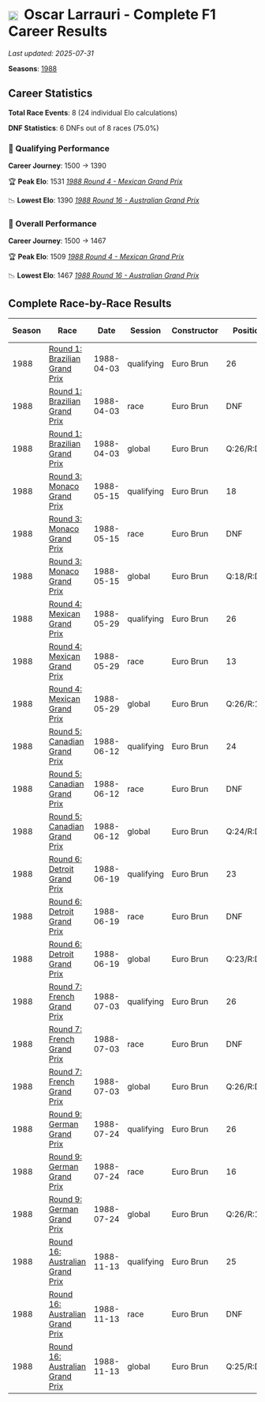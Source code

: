 # <img src="https://upload.wikimedia.org/wikipedia/commons/1/1a/Flag_of_Argentina.svg" alt="Argentina" width="20" height="auto" style="vertical-align: middle; margin-right: 5px;" onerror="this.outerHTML='🇦🇷'; this.style.marginRight='5px';"/> Oscar Larrauri - Complete F1 Career Results

*Last updated: 2025-07-31*

**Seasons**: [1988](../seasons/1988-season-report)

## Career Statistics

**Total Race Events**: 8 (24 individual Elo calculations)

**DNF Statistics**: 6 DNFs out of 8 races (75.0%)

### 🏁 Qualifying Performance
**Career Journey**: 1500 → 1390

🏆 **Peak Elo**: 1531
   *[1988 Round 4 - Mexican Grand Prix](../seasons/1988-season-report#round-4-mexican-grand-prix)*

📉 **Lowest Elo**: 1390
   *[1988 Round 16 - Australian Grand Prix](../seasons/1988-season-report#round-16-australian-grand-prix)*

### 🌟 Overall Performance
**Career Journey**: 1500 → 1467

🏆 **Peak Elo**: 1509
   *[1988 Round 4 - Mexican Grand Prix](../seasons/1988-season-report#round-4-mexican-grand-prix)*

📉 **Lowest Elo**: 1467
   *[1988 Round 16 - Australian Grand Prix](../seasons/1988-season-report#round-16-australian-grand-prix)*


## Complete Race-by-Race Results

| Season | Race | Date | Session | Constructor | Position | Starting ELO | ELO Change | Final ELO | Teammate |
|--------|------|------|---------|-------------|----------|--------------|------------|-----------|----------|
| 1988 | [Round 1: Brazilian Grand Prix](../seasons/1988-season-report#round-1-brazilian-grand-prix) | 1988-04-03 | qualifying | Euro Brun | 26 | 1500 | -34 | 1466 | [<img src="https://upload.wikimedia.org/wikipedia/commons/0/03/Flag_of_Italy.svg" alt="Italy" width="20" height="auto" style="vertical-align: middle; margin-right: 5px;" onerror="this.outerHTML='🇮🇹'; this.style.marginRight='5px';"/> Stefano Modena](stefano-modena) |
| 1988 | [Round 1: Brazilian Grand Prix](../seasons/1988-season-report#round-1-brazilian-grand-prix) | 1988-04-03 | race | Euro Brun | DNF | 1500 | N/A | 1500 | [<img src="https://upload.wikimedia.org/wikipedia/commons/0/03/Flag_of_Italy.svg" alt="Italy" width="20" height="auto" style="vertical-align: middle; margin-right: 5px;" onerror="this.outerHTML='🇮🇹'; this.style.marginRight='5px';"/> Stefano Modena](stefano-modena) |
| 1988 | [Round 1: Brazilian Grand Prix](../seasons/1988-season-report#round-1-brazilian-grand-prix) | 1988-04-03 | global | Euro Brun | Q:26/R:DNF | 1500 | -10 | 1490 | [<img src="https://upload.wikimedia.org/wikipedia/commons/0/03/Flag_of_Italy.svg" alt="Italy" width="20" height="auto" style="vertical-align: middle; margin-right: 5px;" onerror="this.outerHTML='🇮🇹'; this.style.marginRight='5px';"/> Stefano Modena](stefano-modena) |
| 1988 | [Round 3: Monaco Grand Prix](../seasons/1988-season-report#round-3-monaco-grand-prix) | 1988-05-15 | qualifying | Euro Brun | 18 | 1466 | +36 | 1501 | [<img src="https://upload.wikimedia.org/wikipedia/commons/0/03/Flag_of_Italy.svg" alt="Italy" width="20" height="auto" style="vertical-align: middle; margin-right: 5px;" onerror="this.outerHTML='🇮🇹'; this.style.marginRight='5px';"/> Stefano Modena](stefano-modena) |
| 1988 | [Round 3: Monaco Grand Prix](../seasons/1988-season-report#round-3-monaco-grand-prix) | 1988-05-15 | race | Euro Brun | DNF | 1500 | N/A | 1500 | [<img src="https://upload.wikimedia.org/wikipedia/commons/0/03/Flag_of_Italy.svg" alt="Italy" width="20" height="auto" style="vertical-align: middle; margin-right: 5px;" onerror="this.outerHTML='🇮🇹'; this.style.marginRight='5px';"/> Stefano Modena](stefano-modena) |
| 1988 | [Round 3: Monaco Grand Prix](../seasons/1988-season-report#round-3-monaco-grand-prix) | 1988-05-15 | global | Euro Brun | Q:18/R:DNF | 1490 | +11 | 1501 | [<img src="https://upload.wikimedia.org/wikipedia/commons/0/03/Flag_of_Italy.svg" alt="Italy" width="20" height="auto" style="vertical-align: middle; margin-right: 5px;" onerror="this.outerHTML='🇮🇹'; this.style.marginRight='5px';"/> Stefano Modena](stefano-modena) |
| 1988 | [Round 4: Mexican Grand Prix](../seasons/1988-season-report#round-4-mexican-grand-prix) | 1988-05-29 | qualifying | Euro Brun | 26 | 1501 | +29 | 1531 | [<img src="https://upload.wikimedia.org/wikipedia/commons/0/03/Flag_of_Italy.svg" alt="Italy" width="20" height="auto" style="vertical-align: middle; margin-right: 5px;" onerror="this.outerHTML='🇮🇹'; this.style.marginRight='5px';"/> Stefano Modena](stefano-modena) |
| 1988 | [Round 4: Mexican Grand Prix](../seasons/1988-season-report#round-4-mexican-grand-prix) | 1988-05-29 | race | Euro Brun | 13 | 1500 | N/A | 1500 | [<img src="https://upload.wikimedia.org/wikipedia/commons/0/03/Flag_of_Italy.svg" alt="Italy" width="20" height="auto" style="vertical-align: middle; margin-right: 5px;" onerror="this.outerHTML='🇮🇹'; this.style.marginRight='5px';"/> Stefano Modena](stefano-modena) |
| 1988 | [Round 4: Mexican Grand Prix](../seasons/1988-season-report#round-4-mexican-grand-prix) | 1988-05-29 | global | Euro Brun | Q:26/R:13 | 1501 | +9 | 1509 | [<img src="https://upload.wikimedia.org/wikipedia/commons/0/03/Flag_of_Italy.svg" alt="Italy" width="20" height="auto" style="vertical-align: middle; margin-right: 5px;" onerror="this.outerHTML='🇮🇹'; this.style.marginRight='5px';"/> Stefano Modena](stefano-modena) |
| 1988 | [Round 5: Canadian Grand Prix](../seasons/1988-season-report#round-5-canadian-grand-prix) | 1988-06-12 | qualifying | Euro Brun | 24 | 1531 | -40 | 1491 | [<img src="https://upload.wikimedia.org/wikipedia/commons/0/03/Flag_of_Italy.svg" alt="Italy" width="20" height="auto" style="vertical-align: middle; margin-right: 5px;" onerror="this.outerHTML='🇮🇹'; this.style.marginRight='5px';"/> Stefano Modena](stefano-modena) |
| 1988 | [Round 5: Canadian Grand Prix](../seasons/1988-season-report#round-5-canadian-grand-prix) | 1988-06-12 | race | Euro Brun | DNF | 1500 | N/A | 1500 | [<img src="https://upload.wikimedia.org/wikipedia/commons/0/03/Flag_of_Italy.svg" alt="Italy" width="20" height="auto" style="vertical-align: middle; margin-right: 5px;" onerror="this.outerHTML='🇮🇹'; this.style.marginRight='5px';"/> Stefano Modena](stefano-modena) |
| 1988 | [Round 5: Canadian Grand Prix](../seasons/1988-season-report#round-5-canadian-grand-prix) | 1988-06-12 | global | Euro Brun | Q:24/R:DNF | 1509 | -12 | 1497 | [<img src="https://upload.wikimedia.org/wikipedia/commons/0/03/Flag_of_Italy.svg" alt="Italy" width="20" height="auto" style="vertical-align: middle; margin-right: 5px;" onerror="this.outerHTML='🇮🇹'; this.style.marginRight='5px';"/> Stefano Modena](stefano-modena) |
| 1988 | [Round 6: Detroit Grand Prix](../seasons/1988-season-report#round-6-detroit-grand-prix) | 1988-06-19 | qualifying | Euro Brun | 23 | 1491 | -33 | 1458 | [<img src="https://upload.wikimedia.org/wikipedia/commons/0/03/Flag_of_Italy.svg" alt="Italy" width="20" height="auto" style="vertical-align: middle; margin-right: 5px;" onerror="this.outerHTML='🇮🇹'; this.style.marginRight='5px';"/> Stefano Modena](stefano-modena) |
| 1988 | [Round 6: Detroit Grand Prix](../seasons/1988-season-report#round-6-detroit-grand-prix) | 1988-06-19 | race | Euro Brun | DNF | 1500 | N/A | 1500 | [<img src="https://upload.wikimedia.org/wikipedia/commons/0/03/Flag_of_Italy.svg" alt="Italy" width="20" height="auto" style="vertical-align: middle; margin-right: 5px;" onerror="this.outerHTML='🇮🇹'; this.style.marginRight='5px';"/> Stefano Modena](stefano-modena) |
| 1988 | [Round 6: Detroit Grand Prix](../seasons/1988-season-report#round-6-detroit-grand-prix) | 1988-06-19 | global | Euro Brun | Q:23/R:DNF | 1497 | -10 | 1487 | [<img src="https://upload.wikimedia.org/wikipedia/commons/0/03/Flag_of_Italy.svg" alt="Italy" width="20" height="auto" style="vertical-align: middle; margin-right: 5px;" onerror="this.outerHTML='🇮🇹'; this.style.marginRight='5px';"/> Stefano Modena](stefano-modena) |
| 1988 | [Round 7: French Grand Prix](../seasons/1988-season-report#round-7-french-grand-prix) | 1988-07-03 | qualifying | Euro Brun | 26 | 1458 | -27 | 1431 | [<img src="https://upload.wikimedia.org/wikipedia/commons/0/03/Flag_of_Italy.svg" alt="Italy" width="20" height="auto" style="vertical-align: middle; margin-right: 5px;" onerror="this.outerHTML='🇮🇹'; this.style.marginRight='5px';"/> Stefano Modena](stefano-modena) |
| 1988 | [Round 7: French Grand Prix](../seasons/1988-season-report#round-7-french-grand-prix) | 1988-07-03 | race | Euro Brun | DNF | 1500 | N/A | 1500 | [<img src="https://upload.wikimedia.org/wikipedia/commons/0/03/Flag_of_Italy.svg" alt="Italy" width="20" height="auto" style="vertical-align: middle; margin-right: 5px;" onerror="this.outerHTML='🇮🇹'; this.style.marginRight='5px';"/> Stefano Modena](stefano-modena) |
| 1988 | [Round 7: French Grand Prix](../seasons/1988-season-report#round-7-french-grand-prix) | 1988-07-03 | global | Euro Brun | Q:26/R:DNF | 1487 | -8 | 1479 | [<img src="https://upload.wikimedia.org/wikipedia/commons/0/03/Flag_of_Italy.svg" alt="Italy" width="20" height="auto" style="vertical-align: middle; margin-right: 5px;" onerror="this.outerHTML='🇮🇹'; this.style.marginRight='5px';"/> Stefano Modena](stefano-modena) |
| 1988 | [Round 9: German Grand Prix](../seasons/1988-season-report#round-9-german-grand-prix) | 1988-07-24 | qualifying | Euro Brun | 26 | 1431 | -22 | 1409 | [<img src="https://upload.wikimedia.org/wikipedia/commons/0/03/Flag_of_Italy.svg" alt="Italy" width="20" height="auto" style="vertical-align: middle; margin-right: 5px;" onerror="this.outerHTML='🇮🇹'; this.style.marginRight='5px';"/> Stefano Modena](stefano-modena) |
| 1988 | [Round 9: German Grand Prix](../seasons/1988-season-report#round-9-german-grand-prix) | 1988-07-24 | race | Euro Brun | 16 | 1500 | N/A | 1500 | [<img src="https://upload.wikimedia.org/wikipedia/commons/0/03/Flag_of_Italy.svg" alt="Italy" width="20" height="auto" style="vertical-align: middle; margin-right: 5px;" onerror="this.outerHTML='🇮🇹'; this.style.marginRight='5px';"/> Stefano Modena](stefano-modena) |
| 1988 | [Round 9: German Grand Prix](../seasons/1988-season-report#round-9-german-grand-prix) | 1988-07-24 | global | Euro Brun | Q:26/R:16 | 1479 | -7 | 1473 | [<img src="https://upload.wikimedia.org/wikipedia/commons/0/03/Flag_of_Italy.svg" alt="Italy" width="20" height="auto" style="vertical-align: middle; margin-right: 5px;" onerror="this.outerHTML='🇮🇹'; this.style.marginRight='5px';"/> Stefano Modena](stefano-modena) |
| 1988 | [Round 16: Australian Grand Prix](../seasons/1988-season-report#round-16-australian-grand-prix) | 1988-11-13 | qualifying | Euro Brun | 25 | 1409 | -19 | 1390 | [<img src="https://upload.wikimedia.org/wikipedia/commons/0/03/Flag_of_Italy.svg" alt="Italy" width="20" height="auto" style="vertical-align: middle; margin-right: 5px;" onerror="this.outerHTML='🇮🇹'; this.style.marginRight='5px';"/> Stefano Modena](stefano-modena) |
| 1988 | [Round 16: Australian Grand Prix](../seasons/1988-season-report#round-16-australian-grand-prix) | 1988-11-13 | race | Euro Brun | DNF | 1500 | N/A | 1500 | [<img src="https://upload.wikimedia.org/wikipedia/commons/0/03/Flag_of_Italy.svg" alt="Italy" width="20" height="auto" style="vertical-align: middle; margin-right: 5px;" onerror="this.outerHTML='🇮🇹'; this.style.marginRight='5px';"/> Stefano Modena](stefano-modena) |
| 1988 | [Round 16: Australian Grand Prix](../seasons/1988-season-report#round-16-australian-grand-prix) | 1988-11-13 | global | Euro Brun | Q:25/R:DNF | 1473 | -6 | 1467 | [<img src="https://upload.wikimedia.org/wikipedia/commons/0/03/Flag_of_Italy.svg" alt="Italy" width="20" height="auto" style="vertical-align: middle; margin-right: 5px;" onerror="this.outerHTML='🇮🇹'; this.style.marginRight='5px';"/> Stefano Modena](stefano-modena) |
